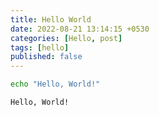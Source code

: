 ```yaml
---
title: Hello World
date: 2022-08-21 13:14:15 +0530
categories: [Hello, post]
tags: [hello]
published: false
---
```


```bash
echo "Hello, World!"

Hello, World!
```
